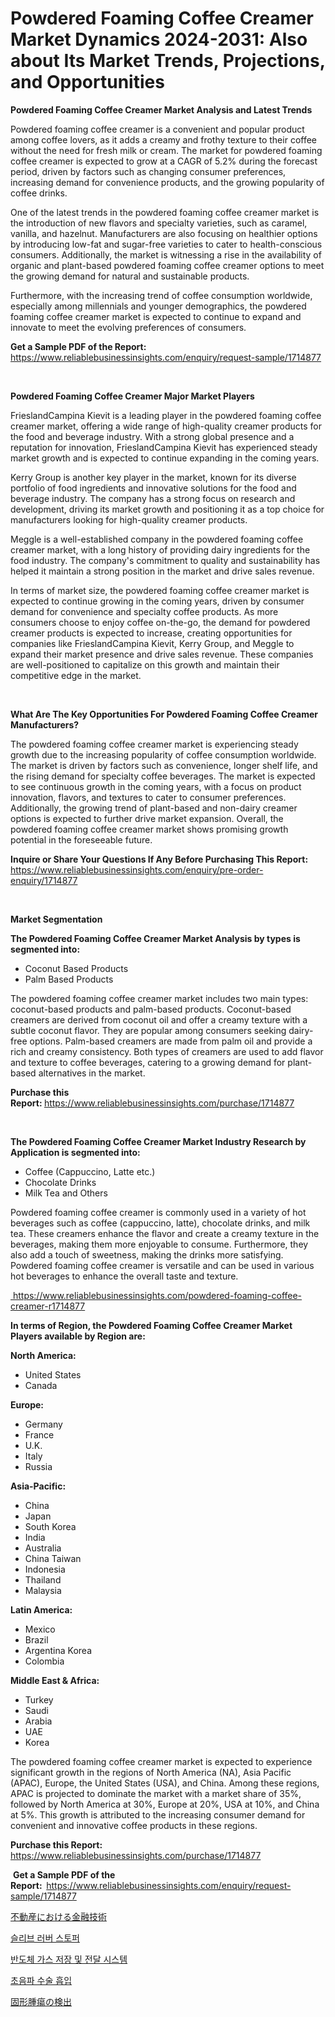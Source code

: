 <p><h1>Powdered Foaming Coffee Creamer Market Dynamics 2024-2031: Also about Its Market Trends, Projections, and Opportunities</h1></p><p><strong>Powdered Foaming Coffee Creamer Market Analysis and Latest Trends</strong></p>
<p><p>Powdered foaming coffee creamer is a convenient and popular product among coffee lovers, as it adds a creamy and frothy texture to their coffee without the need for fresh milk or cream. The market for powdered foaming coffee creamer is expected to grow at a CAGR of 5.2% during the forecast period, driven by factors such as changing consumer preferences, increasing demand for convenience products, and the growing popularity of coffee drinks.</p><p>One of the latest trends in the powdered foaming coffee creamer market is the introduction of new flavors and specialty varieties, such as caramel, vanilla, and hazelnut. Manufacturers are also focusing on healthier options by introducing low-fat and sugar-free varieties to cater to health-conscious consumers. Additionally, the market is witnessing a rise in the availability of organic and plant-based powdered foaming coffee creamer options to meet the growing demand for natural and sustainable products.</p><p>Furthermore, with the increasing trend of coffee consumption worldwide, especially among millennials and younger demographics, the powdered foaming coffee creamer market is expected to continue to expand and innovate to meet the evolving preferences of consumers.</p></p>
<p><strong>Get a Sample PDF of the Report:&nbsp;</strong> <a href="https://www.reliablebusinessinsights.com/enquiry/request-sample/1714877">https://www.reliablebusinessinsights.com/enquiry/request-sample/1714877</a></p>
<p>&nbsp;</p>
<p><strong>Powdered Foaming Coffee Creamer Major Market Players</strong></p>
<p><p>FrieslandCampina Kievit is a leading player in the powdered foaming coffee creamer market, offering a wide range of high-quality creamer products for the food and beverage industry. With a strong global presence and a reputation for innovation, FrieslandCampina Kievit has experienced steady market growth and is expected to continue expanding in the coming years.</p><p>Kerry Group is another key player in the market, known for its diverse portfolio of food ingredients and innovative solutions for the food and beverage industry. The company has a strong focus on research and development, driving its market growth and positioning it as a top choice for manufacturers looking for high-quality creamer products.</p><p>Meggle is a well-established company in the powdered foaming coffee creamer market, with a long history of providing dairy ingredients for the food industry. The company's commitment to quality and sustainability has helped it maintain a strong position in the market and drive sales revenue.</p><p>In terms of market size, the powdered foaming coffee creamer market is expected to continue growing in the coming years, driven by consumer demand for convenience and specialty coffee products. As more consumers choose to enjoy coffee on-the-go, the demand for powdered creamer products is expected to increase, creating opportunities for companies like FrieslandCampina Kievit, Kerry Group, and Meggle to expand their market presence and drive sales revenue. These companies are well-positioned to capitalize on this growth and maintain their competitive edge in the market.</p></p>
<p>&nbsp;</p>
<p><strong>What Are The Key Opportunities For Powdered Foaming Coffee Creamer Manufacturers?</strong></p>
<p><p>The powdered foaming coffee creamer market is experiencing steady growth due to the increasing popularity of coffee consumption worldwide. The market is driven by factors such as convenience, longer shelf life, and the rising demand for specialty coffee beverages. The market is expected to see continuous growth in the coming years, with a focus on product innovation, flavors, and textures to cater to consumer preferences. Additionally, the growing trend of plant-based and non-dairy creamer options is expected to further drive market expansion. Overall, the powdered foaming coffee creamer market shows promising growth potential in the foreseeable future.</p></p>
<p><strong>Inquire or Share Your Questions If Any Before Purchasing This Report:</strong> <a href="https://www.reliablebusinessinsights.com/enquiry/pre-order-enquiry/1714877">https://www.reliablebusinessinsights.com/enquiry/pre-order-enquiry/1714877</a></p>
<p>&nbsp;</p>
<p><strong>Market Segmentation</strong></p>
<p><strong>The Powdered Foaming Coffee Creamer Market Analysis by types is segmented into:</strong></p>
<p><ul><li>Coconut Based Products</li><li>Palm Based Products</li></ul></p>
<p><p>The powdered foaming coffee creamer market includes two main types: coconut-based products and palm-based products. Coconut-based creamers are derived from coconut oil and offer a creamy texture with a subtle coconut flavor. They are popular among consumers seeking dairy-free options. Palm-based creamers are made from palm oil and provide a rich and creamy consistency. Both types of creamers are used to add flavor and texture to coffee beverages, catering to a growing demand for plant-based alternatives in the market.</p></p>
<p><strong>Purchase this Report:&nbsp;</strong><a href="https://www.reliablebusinessinsights.com/purchase/1714877">https://www.reliablebusinessinsights.com/purchase/1714877</a></p>
<p>&nbsp;</p>
<p><strong>The Powdered Foaming Coffee Creamer Market Industry Research by Application is segmented into:</strong></p>
<p><ul><li>Coffee (Cappuccino, Latte etc.)</li><li>Chocolate Drinks</li><li>Milk Tea and Others</li></ul></p>
<p><p>Powdered foaming coffee creamer is commonly used in a variety of hot beverages such as coffee (cappuccino, latte), chocolate drinks, and milk tea. These creamers enhance the flavor and create a creamy texture in the beverages, making them more enjoyable to consume. Furthermore, they also add a touch of sweetness, making the drinks more satisfying. Powdered foaming coffee creamer is versatile and can be used in various hot beverages to enhance the overall taste and texture.</p></p>
<p><a href="https://www.reliablebusinessinsights.com/powdered-foaming-coffee-creamer-r1714877">&nbsp;https://www.reliablebusinessinsights.com/powdered-foaming-coffee-creamer-r1714877</a></p>
<p><strong>In terms of Region, the Powdered Foaming Coffee Creamer Market Players available by Region are:</strong></p>
<p>
    <p> <strong> North America: </strong>
        <ul>
            <li>United States</li>
            <li>Canada</li>
        </ul>
        </p> 
    <p> <strong> Europe: </strong>
        <ul>
            <li>Germany</li>
            <li>France</li>
            <li>U.K.</li>
            <li>Italy</li>
            <li>Russia</li>
        </ul>
        </p> 
    <p> <strong> Asia-Pacific: </strong>
        <ul>
            <li>China</li>
            <li>Japan</li>
            <li>South Korea</li>
            <li>India</li>
            <li>Australia</li>
            <li>China Taiwan</li>
            <li>Indonesia</li>
            <li>Thailand</li>
            <li>Malaysia</li>
        </ul>
        </p> 
    <p> <strong> Latin America: </strong>
        <ul>
            <li>Mexico</li>
            <li>Brazil</li>
            <li>Argentina Korea</li>
            <li>Colombia</li>
        </ul>
        </p> 
    <p> <strong> Middle East & Africa: </strong>
        <ul>
            <li>Turkey</li>
            <li>Saudi</li>
            <li>Arabia</li>
            <li>UAE</li>
            <li>Korea</li>
        </ul>
    </p>
    </p>
<p><p>The powdered foaming coffee creamer market is expected to experience significant growth in the regions of North America (NA), Asia Pacific (APAC), Europe, the United States (USA), and China. Among these regions, APAC is projected to dominate the market with a market share of 35%, followed by North America at 30%, Europe at 20%, USA at 10%, and China at 5%. This growth is attributed to the increasing consumer demand for convenient and innovative coffee products in these regions.</p></p>
<p><strong>Purchase this Report: </strong><a href="https://www.reliablebusinessinsights.com/purchase/1714877">https://www.reliablebusinessinsights.com/purchase/1714877</a></p>
<p>&nbsp;<strong>Get a Sample PDF of the Report:&nbsp;&nbsp;</strong><a href="https://www.reliablebusinessinsights.com/enquiry/request-sample/1714877">https://www.reliablebusinessinsights.com/enquiry/request-sample/1714877</a></p>
<p><strong></strong></p>
<p><p><a href="https://github.com/lily-u-genius/Market-Research-Report-List-2/blob/main/4523947113444.md">不動産における金融技術</a></p><p><a href="https://github.com/nicolaseller56452023/Market-Research-Report-List-1/blob/main/1536256110835.md">슬리브 러버 스토퍼</a></p><p><a href="https://medium.com/@felipegrrady654556/%EB%B0%98%EB%8F%84%EC%B2%B4-%EA%B0%80%EC%8A%A4-%EC%A0%80%EC%9E%A5-%EB%B0%8F-%EA%B3%B5%EA%B8%89-%EC%8B%9C%EC%8A%A4%ED%85%9C-%EC%8B%9C%EC%9E%A5-%EB%B6%84%EC%84%9D-%EB%B0%8F-2024%EB%85%84%EB%B6%80%ED%84%B0-2031%EB%85%84%EA%B9%8C%EC%A7%80%EC%9D%98-%EA%B7%9C%EB%AA%A8-%EC%98%88%EC%B8%A1-006bd8175abf">반도체 가스 저장 및 전달 시스템</a></p><p><a href="https://medium.com/@jerrodhilll68/2024%EB%85%84%EB%B6%80%ED%84%B0-2031%EB%85%84%EA%B9%8C%EC%A7%80%EC%9D%98-%EA%B8%B0%EA%B0%84-%EB%8F%99%EC%95%88-%EC%B4%88%EC%9D%8C%ED%8C%8C-%EC%88%98%EC%88%A0-%ED%9D%A1%EC%9E%85%EA%B8%B0-%EC%8B%9C%EC%9E%A5-%EC%97%AD%ED%95%99-%EB%B0%8F-%EC%84%B1%EC%9E%A5-%EB%8F%99%EB%A0%A5%EC%9D%84-%EB%B6%84%EC%84%9D%ED%95%98%EA%B3%A0-%EC%98%88%EC%B8%A1%ED%95%A9%EB%8B%88%EB%8B%A4-0cc4e9a3f1a5">초음파 수술 흡입</a></p><p><a href="https://github.com/DemarcusKuhlman/Market-Research-Report-List-1/blob/main/3394660113445.md">固形腫瘍の検出</a></p></p>